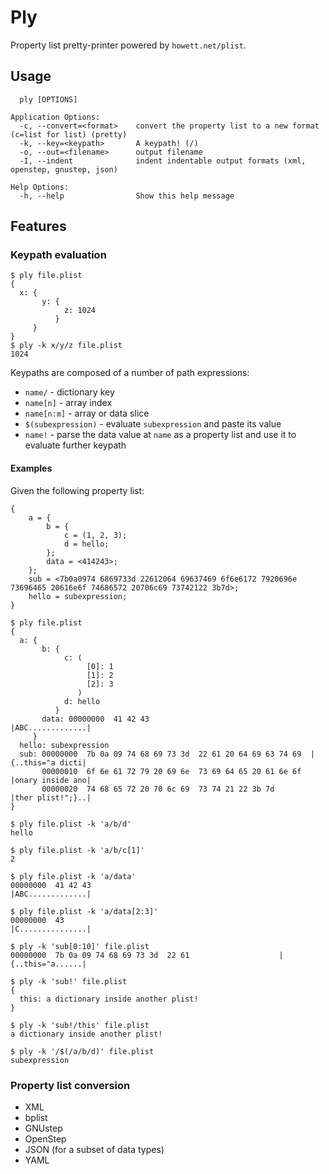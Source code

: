 # Ply
Property list pretty-printer powered by `howett.net/plist`.

## Usage

```
  ply [OPTIONS]

Application Options:
  -c, --convert=<format>    convert the property list to a new format (c=list for list) (pretty)
  -k, --key=<keypath>       A keypath! (/)
  -o, --out=<filename>      output filename
  -I, --indent              indent indentable output formats (xml, openstep, gnustep, json)

Help Options:
  -h, --help                Show this help message
```

## Features

### Keypath evaluation

```
$ ply file.plist
{
  x: {
       y: {
            z: 1024
          }
     }
}
$ ply -k x/y/z file.plist
1024
```

Keypaths are composed of a number of path expressions:

* `name/` - dictionary key
* `name[n]` - array index
* `name[n:m]` - array or data slice
* `$(subexpression)` - evaluate `subexpression` and paste its value
* `name!` - parse the data value at `name` as a property list and use it to evaluate further keypath

#### Examples

Given the following property list:

```
{
	a = {
		b = {
			c = (1, 2, 3);
			d = hello;
		};
		data = <414243>;
	};
	sub = <7b0a0974 6869733d 22612064 69637469 6f6e6172 7920696e 73696465 20616e6f 74686572 20706c69 73742122 3b7d>;
	hello = subexpression;
}
```

```
$ ply file.plist
{
  a: {
       b: {
            c: (
                 [0]: 1
                 [1]: 2
                 [2]: 3
               )
            d: hello
          }
       data: 00000000  41 42 43                                          |ABC.............|
     }
  hello: subexpression
  sub: 00000000  7b 0a 09 74 68 69 73 3d  22 61 20 64 69 63 74 69  |{..this="a dicti|
       00000010  6f 6e 61 72 79 20 69 6e  73 69 64 65 20 61 6e 6f  |onary inside ano|
       00000020  74 68 65 72 20 70 6c 69  73 74 21 22 3b 7d        |ther plist!";}..|
}
```

```
$ ply file.plist -k 'a/b/d'
hello
```

```
$ ply file.plist -k 'a/b/c[1]'
2
```

```
$ ply file.plist -k 'a/data'
00000000  41 42 43                                          |ABC.............|
```

```
$ ply file.plist -k 'a/data[2:3]'
00000000  43                                                |C...............|
```

```
$ ply -k 'sub[0:10]' file.plist
00000000  7b 0a 09 74 68 69 73 3d  22 61                    |{..this="a......|
```

```
$ ply -k 'sub!' file.plist
{
  this: a dictionary inside another plist!
}
```

```
$ ply -k 'sub!/this' file.plist
a dictionary inside another plist!
```

```
$ ply -k '/$(/a/b/d)' file.plist
subexpression
```

### Property list conversion

* XML
* bplist
* GNUstep
* OpenStep
* JSON (for a subset of data types)
* YAML

